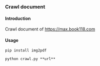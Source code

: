 ### Crawl document

#### Introduction

Crawl document of https://max.book118.com

#### Usage

```
pip install img2pdf

python crawl.py **url**
```





